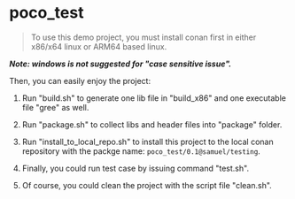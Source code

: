 # poco_test

> To use this demo project, you must install conan first in either x86/x64 linux or ARM64 based linux.

***Note: windows is not suggested for "case sensitive issue".***

Then, you can easily enjoy the project:

1. Run "build.sh" to generate one lib file in "build_x86" and one executable file "gree" as well.

2. Run "package.sh" to collect libs and header files into "package" folder.

3. Run "install_to_local_repo.sh" to install this project to the local conan repository with the packge name: `poco_test/0.1@samuel/testing`.

4. Finally, you could run test case by issuing command "test.sh".

5. Of course, you could clean the project with the script file "clean.sh".

